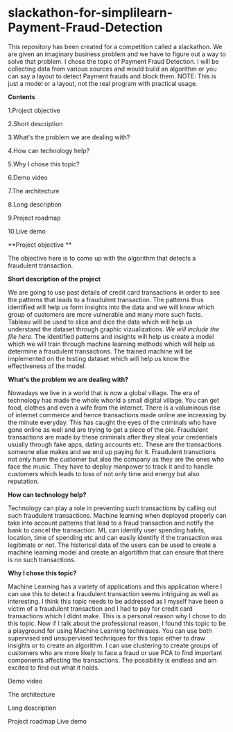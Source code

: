 # slackathon-for-simplilearn-Payment-Fraud-Detection
This repository has been created for a competition called a slackathon. We are given an imaginary business problem and we have to figure out a way to solve that problem.
I chose the topic of Payment Fraud Detection. I will be collecting data from various sources and would build an algorithm or you can say a layout to detect Payment frauds and block them. 
NOTE: This is just a model or a layout, not the real program with practical usage.

**Contents**

1.Project objective 

2.Short description

3.What's the problem we are dealing with?

4.How can technology help?

5.Why I chose this topic?

6.Demo video

7.The architecture

8.Long description

9.Project roadmap

10.Live demo

**Project objective **

The objective here is to come up with the algorithm that detects a fraudulent transaction.

**Short description of the project**

We are going to use past details of credit card transactions in order to see the patterns that leads to a fraudulent transaction. The patterns thus identified will help us form insights into the data and we will know which group of customers are more vulnerable and many more such facts. Tableau will be used to slice and dice the data which will help us understand the dataset through graphic vizualizations. 
*We will include the file here.*
The identified patterns and insights will help us create a model which we will train through machine learning methods which will help us determine a fraudulent transactions. The trained machine will be implemented on the testing dataset which will help us know the effectiveness of the model.

**What's the problem we are dealing with?**

Nowadays we live in a world that is now a global village. The era of technology has made the whole whorld a small digital village. You can get food, clothes and even a wife from the internet. There is a voluminous rise of internet commerce and hence transactions made online are increasing by the minute everyday. This has caught the eyes of the criminals who have gone online as well and are trying to get a piece of the pie. 
Fraudulent transactions are made by these criminals after they steal your credentials usually through fake apps, dating accounts etc. These are the transactions someone else makes and we end up paying for it. 
Fraudulent transctions not only harm the customer but also the company as they are the ones who face the music. They have to deploy manpower to track it and to handle customers which leads to loss of not only time and energy but also reputation. 

**How can technology help?**

Technology can play a role in preventing such transactions by calling out such fraudulent transactions. Machine learning when deployed properly can take into account patterns that lead to a fraud transaction and notify the bank to cancel the transaction. ML can identify user spending habits, location, time of spending etc and can easily identify if the transaction was legitimate or not. 
The historical data of the users can be used to create a machine learning model and create an algortithm that can ensure that there is no such transactions.

**Why I chose this topic?**

Machine Learning has a variety of applications and this application where I can use this to detect a fraudulent transaction seems intriguing as well as interesting. 
I think this topic needs to be addressed as I myself have been a victim of a fraudulent transaction and I had to pay for credit card transactions which I didnt make. This is a personal reason why I chose to do this topic. Now if I talk about the professional reason, I found this topic to be a playground for using Machine Learning techniques. You can use both supervised and unsupervised techniques for this topic either to draw insights or to create an algorithm. I can use clustering to create groups of customers who are more likely to face a fraud or use PCA to find important components affecting the transactions. The possibility is endless and am excited to find out what it holds.



Demo video

The architecture

Long description

Project roadmap
Live demo



